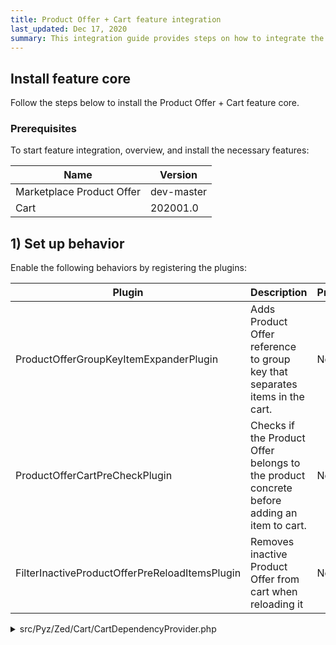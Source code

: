 ```yaml
---
title: Product Offer + Cart feature integration
last_updated: Dec 17, 2020
summary: This integration guide provides steps on how to integrate the Product Offer + Cart feature into a Spryker project.
---
```


## Install feature core
Follow the steps below to install the Product Offer + Cart feature core.

### Prerequisites

To start feature integration, overview, and install the necessary features:

| Name                      | Version    |
| ----------------------- | -------- |
| Marketplace Product Offer | dev-master |
| Cart                      | 202001.0   |

##  1) Set up behavior

Enable the following behaviors by registering the plugins:

| Plugin    | Description    | Prerequisites | Namespace  |
| ----------------------- | ----------------- | ----------- | ------------------- |
| ProductOfferGroupKeyItemExpanderPlugin         | Adds Product Offer reference to group key that separates items in the cart. | None          | Spryker\Zed\ProductOffer\Communication\Plugin\Cart |
| ProductOfferCartPreCheckPlugin                 | Checks if the Product Offer belongs to the product concrete before adding an item to cart. | None          | Spryker\Zed\ProductOffer\Communication\Plugin\Cart |
| FilterInactiveProductOfferPreReloadItemsPlugin | Removes inactive Product Offer from cart when reloading it   | None          | Spryker\Zed\ProductOffer\Communication\Plugin\Cart |



<details><summary merchant='span'>src/Pyz/Zed/Cart/CartDependencyProvider.php</summary>
```php
<?php

namespace Pyz\Zed\Cart;

use Spryker\Zed\Cart\CartDependencyProvider as SprykerCartDependencyProvider;
use Spryker\Zed\Kernel\Container;
use Spryker\Zed\ProductOffer\Communication\Plugin\Cart\FilterInactiveProductOfferPreReloadItemsPlugin;
use Spryker\Zed\ProductOffer\Communication\Plugin\Cart\ProductOfferCartPreCheckPlugin;
use Spryker\Zed\ProductOffer\Communication\Plugin\Cart\ProductOfferGroupKeyItemExpanderPlugin;

class CartDependencyProvider extends SprykerCartDependencyProvider
{
    /**
     * @param \Spryker\Zed\Kernel\Container $container
     *
     * @return \Spryker\Zed\CartExtension\Dependency\Plugin\ItemExpanderPluginInterface[]
     */
    protected function getExpanderPlugins(Container $container): array
    {
        return [
            new ProductOfferGroupKeyItemExpanderPlugin(),
        ];
    }
    /**
     * @param \Spryker\Zed\Kernel\Container $container
     *
     * @return \Spryker\Zed\CartExtension\Dependency\Plugin\CartPreCheckPluginInterface[]
     */
    protected function getCartPreCheckPlugins(Container $container): array
    {
        return [
            new ProductOfferCartPreCheckPlugin(),
        ];
    }

    /**
     * @param \Spryker\Zed\Kernel\Container $container
     *
     * @return \Spryker\Zed\CartExtension\Dependency\Plugin\PreReloadItemsPluginInterface[]
     */
    protected function getPreReloadPlugins(Container $container): array
    {
        return [
            new FilterInactiveProductOfferPreReloadItemsPlugin(),
        ];
    }
}
```

</details>

---
**Verification**

Make sure that inactive Product Offers get removed from cart on reload.

Make sure that it is only possible to have items in cart where the Product Offer reference belongs to the correct Product Concrete.

---

## Install feature front end
Follow the steps below to install the Product Offer + Cart feature front end.

### Prerequisites

To start feature integration, overview, and install the necessary features:

| Name                      | Version    |
| ------------------------ | --------- |
| Marketplace Product Offer | dev-master |
| Cart                      | 202001.0   |

## 1) Set up behavior

Enable the following behaviors by registering the plugins:

| Plugin    | Description   | Prerequisites | Namespace  |
| -------------------- | ------------------ | ----------- | ---------------------- |
| MerchantProductOfferPreAddToCartPlugin | Sets Product Offer reference to item transfer | None          | SprykerShop\Yves\MerchantProductOfferWidget\Plugin\CartPage |

**src/Pyz/Zed/Cart/CartDependencyProvider.php**

```
<?php

namespace Pyz\Yves\CartPage;

use SprykerShop\Yves\CartPage\CartPageDependencyProvider as SprykerCartPageDependencyProvider;
use SprykerShop\Yves\MerchantProductOfferWidget\Plugin\CartPage\MerchantProductOfferPreAddToCartPlugin;

class CartPageDependencyProvider extends SprykerCartPageDependencyProvider
{
    /**
     * @return \SprykerShop\Yves\CartPageExtension\Dependency\Plugin\PreAddToCartPluginInterface[]
     */
    protected function getPreAddToCartPlugins(): array
    {
        return [
            new MerchantProductOfferPreAddToCartPlugin(),
        ];
    }
}
```

---
**Verification**

Make sure that the Product Offer reference (and sold by merchant) is added to CartPage when adding a Product Offer to cart.

---

## Related features

| Feature | Link |
| - | - |
| Marketplace Product Offer API + Cart API | [Marketplace Product Offer + Cart feature integration](/docs/marketplace/dev/feature-integration-guides/glue/product-offer-cart-feature-integration.html) |
